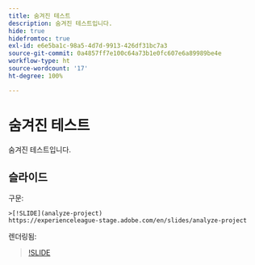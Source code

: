 ```yaml
---
title: 숨겨진 테스트
description: 숨겨진 테스트입니다.
hide: true
hidefromtoc: true
exl-id: e6e5ba1c-98a5-4d7d-9913-426df31bc7a3
source-git-commit: 0a4857ff7e100c64a73b1e0fc607e6a89989be4e
workflow-type: ht
source-wordcount: '17'
ht-degree: 100%

---
```


# 숨겨진 테스트

숨겨진 테스트입니다.

## 슬라이드

구문:

```
>[!SLIDE](analyze-project)
https://experienceleague-stage.adobe.com/en/slides/analyze-project
```

렌더링됨:

>[!SLIDE](analyze-project)
